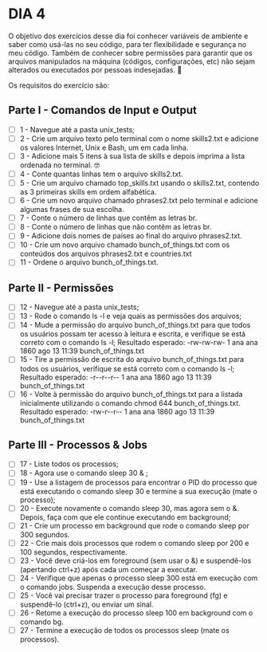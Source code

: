# DIA 4

O objetivo dos exercícios desse dia foi conhecer variáveis de ambiente e saber como usá-las no seu código, para ter flexibilidade e segurança no meu código. Também de conhecer sobre permissões para garantir que os arquivos manipulados na máquina (códigos, configurações, etc) não sejam alterados ou executados por pessoas indesejadas. 🔐

Os requisitos do exercício são:

## Parte I - Comandos de Input e Output
- [ ] 1 - Navegue até a pasta unix_tests;
- [ ] 2 - Crie um arquivo texto pelo terminal com o nome skills2.txt e adicione os valores Internet, Unix e Bash, um em cada linha.
- [ ] 3 - Adicione mais 5 itens à sua lista de skills e depois imprima a lista ordenada no terminal. 🤓
- [ ] 4 - Conte quantas linhas tem o arquivo skills2.txt.
- [ ] 5 - Crie um arquivo chamado top_skills.txt usando o skills2.txt, contendo as 3 primeiras skills em ordem alfabética.
- [ ] 6 - Crie um novo arquivo chamado phrases2.txt pelo terminal e adicione algumas frases de sua escolha.
- [ ] 7 - Conte o número de linhas que contêm as letras br.
- [ ] 8 - Conte o número de linhas que não contêm as letras br.
- [ ] 9 - Adicione dois nomes de países ao final do arquivo phrases2.txt.
- [ ] 10 - Crie um novo arquivo chamado bunch_of_things.txt com os conteúdos dos arquivos phrases2.txt e countries.txt
- [ ] 11 - Ordene o arquivo bunch_of_things.txt.

## Parte II - Permissões
- [ ] 12 - Navegue até a pasta unix_tests;
- [ ] 13 - Rode o comando ls -l e veja quais as permissões dos arquivos;
- [ ] 14 - Mude a permissão do arquivo bunch_of_things.txt para que todos os usuários possam ter acesso à leitura e escrita, e verifique se está correto com o comando ls -l;
    Resultado esperado: -rw-rw-rw- 1 ana ana 1860 ago 13 11:39 bunch_of_things.txt
- [ ] 15 - Tire a permissão de escrita do arquivo bunch_of_things.txt para todos os usuários, verifique se está correto com o comando ls -l;
    Resultado esperado: -r--r--r-- 1 ana ana 1860 ago 13 11:39 bunch_of_things.txt
- [ ] 16 - Volte à permissão do arquivo bunch_of_things.txt para a listada inicialmente utilizando o comando chmod 644 bunch_of_things.txt.
    Resultado esperado: -rw-r--r-- 1 ana ana 1860 ago 13 11:39 bunch_of_things.txt

## Parte III - Processos & Jobs
- [ ] 17 - Liste todos os processos;
- [ ] 18 - Agora use o comando sleep 30 & ;
- [ ] 19 - Use a listagem de processos para encontrar o PID do processo que está executando o comando sleep 30 e termine a sua execução (mate o processo);
- [ ] 20 - Execute novamente o comando sleep 30, mas agora sem o &. Depois, faça com que ele continue executando em background;
- [ ] 21 - Crie um processo em background que rode o comando sleep por 300 segundos.
- [ ] 22 - Crie mais dois processos que rodem o comando sleep por 200 e 100 segundos, respectivamente.
- [ ] 23 - Você deve criá-los em foreground (sem usar o &) e suspendê-los (apertando ctrl+z) após cada um começar a executar.
- [ ] 24 - Verifique que apenas o processo sleep 300 está em execução com o comando jobs. Suspenda a execução desse processo.
- [ ] 25 - Você vai precisar trazer o processo para foreground (fg) e suspendê-lo (ctrl+z), ou enviar um sinal.
- [ ] 26 - Retome a execução do processo sleep 100 em background com o comando bg.
- [ ] 27 - Termine a execução de todos os processos sleep (mate os processos).
